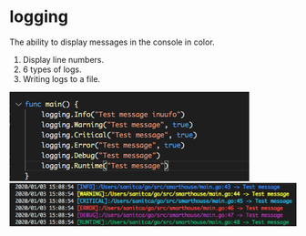 # logging
The ability to display messages in the console in color.

1. Display line numbers. 
2. 6 types of logs.
3. Writing logs to a file.

![Image alt](https://github.com/Sanitca/logging/raw/master/screen2.png)
![Image alt](https://github.com/Sanitca/logging/raw/master/screen1.png)
